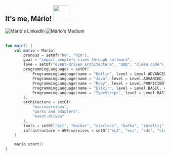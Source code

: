 <h2> It's me, Mário! <img src="https://media.giphy.com/media/LRaKL9P5ZEN8sSBaKE/giphy.gif" width="50"></h2>

<a href="https://www.linkedin.com/in/marioalvial/">
  <img align="left" alt="Mário's LinkedIn" src="https://img.shields.io/badge/linkedin-%230077B5.svg?&style=for-the-badge&logo=linkedin&logoColor=white" />
</a>
<a href="https://medium.com/@msealvial/latest">
  <img align="left" alt="Mário's Medium" src="https://img.shields.io/badge/medium-%2312100E.svg?&style=for-the-badge&logo=medium&logoColor=white" />
</a>

<br>
<br>

```kotlin
fun main() {
    val mario = Mario(
        pronous = setOf("he", "him"),
        goal = "impact people's lives through software",
        love = setOf("event-driven architecture", "DDD", "clean code"),
        programmingLanguages = setOf(
            ProgrammingLanguage(name = "Kotlin", level = Level.ADVANCED, experience = "Production experience"),
            ProgrammingLanguage(name = "Java", level = Level.ADVANCED, experience = "Production experience"),
            ProgrammingLanguage(name = "Ruby", level = Level.PROFICIENT, experience = "Production experience"),
            ProgrammingLanguage(name = "Elixir", level = Level.BASIC, experience = "Pet project"),
            ProgrammingLanguage(name = "TypeScript", level = Level.BASIC, experience = "Production experience")
        ),
        architecture = setOf(
            "microservices",
            "ports and adapters",
            "event-driven"
        ),
        tools = setOf("git", "docker", "circleci", "kafka", "intellij", "gRPC"),
        infrastructure = AWS(services = setOf("ec2", "ecs", "rds", "cloudwatch", "s3", "sqs", "sns", "cognito"))
    )

    mario.start()
}
```
